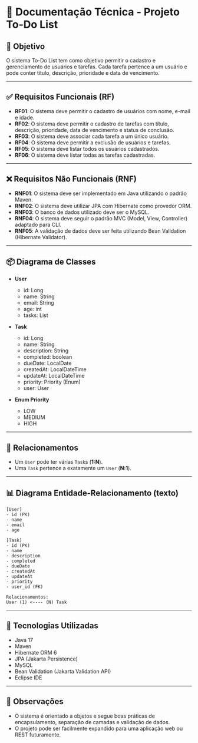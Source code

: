 # 📘 Documentação Técnica - Projeto To-Do List

## 🎯 Objetivo
O sistema To-Do List tem como objetivo permitir o cadastro e gerenciamento de usuários e tarefas. Cada tarefa pertence a um usuário e pode conter título, descrição, prioridade e data de vencimento.

---

## ✅ Requisitos Funcionais (RF)

- **RF01**: O sistema deve permitir o cadastro de usuários com nome, e-mail e idade.
- **RF02**: O sistema deve permitir o cadastro de tarefas com título, descrição, prioridade, data de vencimento e status de conclusão.
- **RF03**: O sistema deve associar cada tarefa a um único usuário.
- **RF04**: O sistema deve permitir a exclusão de usuários e tarefas.
- **RF05**: O sistema deve listar todos os usuários cadastrados.
- **RF06**: O sistema deve listar todas as tarefas cadastradas.

---

## ❌ Requisitos Não Funcionais (RNF)

- **RNF01**: O sistema deve ser implementado em Java utilizando o padrão Maven.
- **RNF02**: O sistema deve utilizar JPA com Hibernate como provedor ORM.
- **RNF03**: O banco de dados utilizado deve ser o MySQL.
- **RNF04**: O sistema deve seguir o padrão MVC (Model, View, Controller) adaptado para CLI.
- **RNF05**: A validação de dados deve ser feita utilizando Bean Validation (Hibernate Validator).

---

## 📦 Diagrama de Classes

- **User**
  - id: Long
  - name: String
  - email: String
  - age: int
  - tasks: List<Task>

- **Task**
  - id: Long
  - name: String
  - description: String
  - completed: boolean
  - dueDate: LocalDate
  - createdAt: LocalDateTime
  - updateAt: LocalDateTime
  - priority: Priority (Enum)
  - user: User

- **Enum Priority**
  - LOW
  - MEDIUM
  - HIGH

---

## 🔗 Relacionamentos

- Um `User` pode ter várias `Task`s (**1:N**).
- Uma `Task` pertence a exatamente um `User` (**N:1**).

---

## 📊 Diagrama Entidade-Relacionamento (texto)

```
[User]
- id (PK)
- name
- email
- age

[Task]
- id (PK)
- name
- description
- completed
- dueDate
- createdAt
- updateAt
- priority
- user_id (FK)

Relacionamentos:
User (1) <---- (N) Task
```

---

## 🔧 Tecnologias Utilizadas

- Java 17
- Maven
- Hibernate ORM 6
- JPA (Jakarta Persistence)
- MySQL
- Bean Validation (Jakarta Validation API)
- Eclipse IDE

---

## 🧠 Observações

- O sistema é orientado a objetos e segue boas práticas de encapsulamento, separação de camadas e validação de dados.
- O projeto pode ser facilmente expandido para uma aplicação web ou REST futuramente.